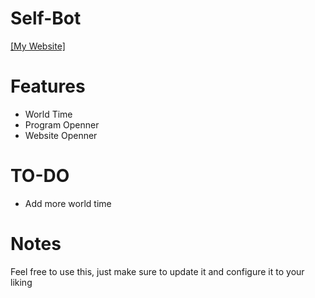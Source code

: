 # Self-Bot

[[My Website]](https://mitsuzi.xyz/)

# Features
- World Time
- Program Openner
- Website Openner

# TO-DO
- Add more world time

# Notes
Feel free to use this, just make sure to update it and configure it to your liking
